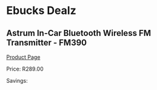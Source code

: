 
# Ebucks Dealz
## Astrum In-Car Bluetooth Wireless FM Transmitter - FM390
[Product Page](https://www.ebucks.com/web/shop/productSelected.do?prodId=1207233218&catId=1207273786)

Price: R289.00

Savings: 


	